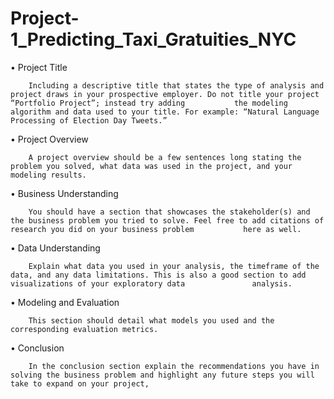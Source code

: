 # Project-1_Predicting_Taxi_Gratuities_NYC

• Project Title

        Including a descriptive title that states the type of analysis and project draws in your prospective employer. Do not title your project “Portfolio Project”; instead try adding           the modeling algorithm and data used to your title. For example: “Natural Language Processing of Election Day Tweets.”

• Project Overview

        A project overview should be a few sentences long stating the problem you solved, what data was used in the project, and your modeling results. 

• Business Understanding 

        You should have a section that showcases the stakeholder(s) and the business problem you tried to solve. Feel free to add citations of research you did on your business problem           here as well. 

• Data Understanding 

        Explain what data you used in your analysis, the timeframe of the data, and any data limitations. This is also a good section to add visualizations of your exploratory data               analysis. 

• Modeling and Evaluation 

        This section should detail what models you used and the corresponding evaluation metrics. 

• Conclusion

        In the conclusion section explain the recommendations you have in solving the business problem and highlight any future steps you will take to expand on your project,
